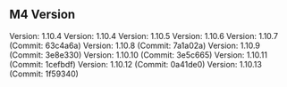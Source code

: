 ## M4 Version

Version: 1.10.4
Version: 1.10.4
Version: 1.10.5
Version: 1.10.6
Version: 1.10.7 (Commit: 63c4a6a)
Version: 1.10.8 (Commit: 7a1a02a)
Version: 1.10.9 (Commit: 3e8e330)
Version: 1.10.10 (Commit: 3e5c665)
Version: 1.10.11 (Commit: 1cefbdf)
Version: 1.10.12 (Commit: 0a41de0)
Version: 1.10.13 (Commit: 1f59340)
